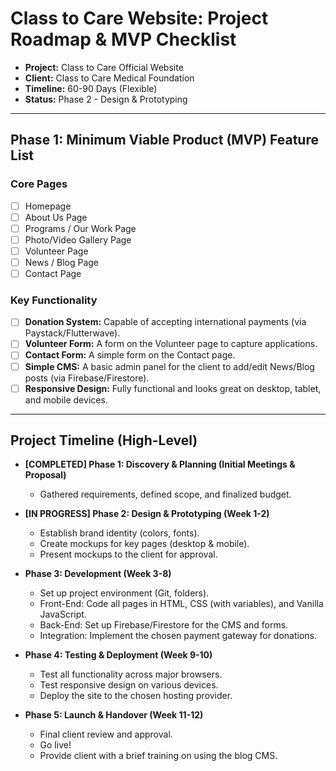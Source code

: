 # Class to Care Website: Project Roadmap & MVP Checklist

- **Project:** Class to Care Official Website
- **Client:** Class to Care Medical Foundation
- **Timeline:** 60-90 Days (Flexible)
- **Status:** Phase 2 - Design & Prototyping

---

## Phase 1: Minimum Viable Product (MVP) Feature List

### Core Pages
- [ ] Homepage
- [ ] About Us Page
- [ ] Programs / Our Work Page
- [ ] Photo/Video Gallery Page
- [ ] Volunteer Page
- [ ] News / Blog Page
- [ ] Contact Page

### Key Functionality
- [ ] **Donation System:** Capable of accepting international payments (via Paystack/Flutterwave).
- [ ] **Volunteer Form:** A form on the Volunteer page to capture applications.
- [ ] **Contact Form:** A simple form on the Contact page.
- [ ] **Simple CMS:** A basic admin panel for the client to add/edit News/Blog posts (via Firebase/Firestore).
- [ ] **Responsive Design:** Fully functional and looks great on desktop, tablet, and mobile devices.

---

## Project Timeline (High-Level)

- **[COMPLETED] Phase 1: Discovery & Planning (Initial Meetings & Proposal)**
  - Gathered requirements, defined scope, and finalized budget.

- **[IN PROGRESS] Phase 2: Design & Prototyping (Week 1-2)**
  - Establish brand identity (colors, fonts).
  - Create mockups for key pages (desktop & mobile).
  - Present mockups to the client for approval.

- **Phase 3: Development (Week 3-8)**
  - Set up project environment (Git, folders).
  - Front-End: Code all pages in HTML, CSS (with variables), and Vanilla JavaScript.
  - Back-End: Set up Firebase/Firestore for the CMS and forms.
  - Integration: Implement the chosen payment gateway for donations.

- **Phase 4: Testing & Deployment (Week 9-10)**
  - Test all functionality across major browsers.
  - Test responsive design on various devices.
  - Deploy the site to the chosen hosting provider.

- **Phase 5: Launch & Handover (Week 11-12)**
  - Final client review and approval.
  - Go live!
  - Provide client with a brief training on using the blog CMS.